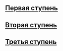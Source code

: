 ## [Первая ступень](https://github.com/IT-Compot/Python-methodologies/blob/main/plugs/first-stage-plugs/intro.md)
## [Вторая ступень]()
## [Третья ступень](https://github.com/IT-Compot/Python-methodologies/blob/main/plugs/third-stage-plugs/tg-borgen-intro.md)
